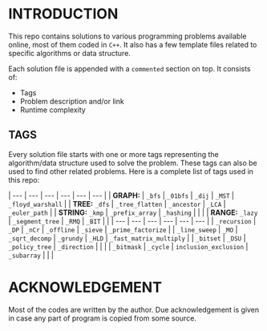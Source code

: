 # INTRODUCTION

This repo contains solutions to various programming problems available online, most of them coded in `C++`.
It also has a few template files related to specific algorithms or data structure.

Each solution file is appended with a `commented` section on top. It consists of:
- Tags
- Problem description and/or link
- Runtime complexity

## TAGS

Every solution file starts with one or more tags representing the algorithm/data structure used to solve the problem. These tags can also be used to find other related problems. Here is a complete list of tags used in this repo:


| --- | --- | --- | --- | --- | --- |
| **GRAPH:** | `_bfs` | `_01bfs` | `_dij` | `_MST` | `_floyd_warshall` |
| **TREE:** `_dfs` | `_tree_flatten` | `_ancestor` | `_LCA` | `_euler_path` |
| **STRING:** `_kmp` | `_prefix_array` | `_hashing` | | |
| **RANGE:** `_lazy` | `_segment_tree` | `_RMQ` | `_BIT` | |
| --- | --- | --- | --- | --- | --- |
| `_recursion` | `_DP` | `_nCr` | `_offline` | `_sieve` | `_prime_factorize` |
| `_line_sweep` | `_MO` | `_sqrt_decomp` | `_grundy` | `_HLD` | `_fast_matrix_multiply` |
| `_bitset` | `_DSU` | `_policy_tree` | `_direction` | | | 
| `_bitmask` | `_cycle` | `inclusion_exclusion` | `_subarray` | | |

# ACKNOWLEDGEMENT

Most of the codes are written by the author. Due acknowledgement is given in case any part of program is copied from some source.
